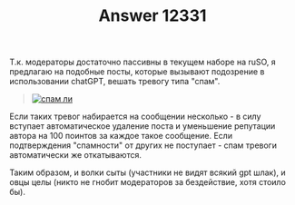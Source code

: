 ﻿---
title: "Answer 12331"
se.owner.user_id: 176217
se.owner.display_name: "αλεχολυτ"
se.owner.link: "https://ru.meta.stackoverflow.com/users/176217/%ce%b1%ce%bb%ce%b5%cf%87%ce%bf%ce%bb%cf%85%cf%84"
se.answer_id: 12331
se.question_id: 12327
se.post_type: answer
se.is_accepted: False
---
<p>Т.к. модераторы достаточно пассивны в текущем наборе на ruSO, я предлагаю на подобные посты, которые вызывают подозрение в использовании chatGPT, вешать тревогу типа &quot;спам&quot;.</p>
<blockquote>
<p><a href="https://i.stack.imgur.com/eKz5o.png" rel="nofollow noreferrer"><img src="https://i.stack.imgur.com/eKz5o.png" alt="спам ли" /></a></p>
</blockquote>
<p>Если таких тревог набирается на сообщении несколько - в силу вступает автоматическое удаление поста и уменьшение репутации автора на 100 поинтов за каждое такое сообщение. Если подтверждения &quot;спамности&quot; от других не поступает - спам тревоги автоматически же откатываются.</p>
<p>Таким образом, и волки сыты (участники не видят всякий gpt шлак), и овцы целы (никто не гнобит модераторов за бездействие, хотя стоило бы).</p>
